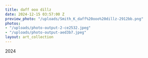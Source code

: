 ```yaml
---
title: daff ooo dillz
date: 2024-12-15 03:57:00 Z
preview_photo: "/uploads/Smith_K_daff%20ooo%20dillz-2912bb.png"
photos:
- "/uploads/photo-output-2-ce2532.jpeg"
- "/uploads/photo-output-aed3b7.jpeg"
layout: art_collection
---
```


2024 
